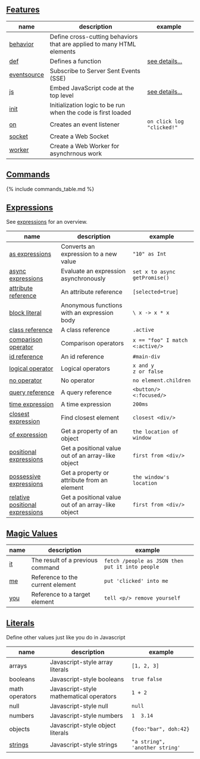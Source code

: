 
## <a name='features'></a>[Features](#features)

|  name | description | example
|-------|-------------|---------
| [behavior](/features/behavior) | Define cross-cutting behaviors that are applied to many HTML elements
| [def](/features/def) | Defines a function | [see details...](/features/def)
| [eventsource](/features/event-source) | Subscribe to Server Sent Events (SSE)
| [js](/features/js) | Embed JavaScript code at the top level | [see details...](/features/js)
| [init](/features/init) | Initialization logic to be run when the code is first loaded
| [on](/features/on) | Creates an event listener | `on click log "clicked!"`
| [socket](/features/socket) | Create a Web Socket
| [worker](/features/worker) | Create a Web Worker for asynchrnous work

## <a name='commands'></a>[Commands](#commands)

{% include commands_table.md %}

## <a name='expressions'></a>[Expressions](#expressions)

See [expressions](/expressions) for an overview.

|  name | description | example
|-------|-------------|---------
| [as expressions](/expressions/as) | Converts an expression to a new value | `"10" as Int`
| [async expressions](/expressions/async) | Evaluate an expression asynchronously | `set x to async getPromise()`
| [attribute reference](/expressions/attribute-ref) | An attribute reference | `[selected=true]`
| [block literal](/expressions/block-literal) | Anonymous functions with an expression body | `\ x -> x * x`
| [class reference](/expressions/class-reference) | A class reference | `.active`
| [comparison operator](/expressions/comparison-operator) | Comparison operators | `x == "foo" I match <:active/>`
| [id reference](/expressions/id-reference) | An id reference | `#main-div`
| [logical operator](/expressions/logical-operator) | Logical operators | `x and y`<br/>`z or false`
| [no operator](/expressions/no) | No operator | `no element.children`
| [query reference](/expressions/query-reference) | A query reference | `<button/> <:focused/>`
| [time expression](/expressions/time) | A time expression | `200ms`
| [closest expression](/expressions/closest) | Find closest element | `closest <div/>`
| [of expression](/expressions/of) | Get a property of an object | `the location of window`
| [positional expressions](/expressions/positional) | Get a positional value out of an array-like object | `first from <div/>`
| [possessive expressions](/expressions/possessive) | Get a property or attribute from an element | `the window's location`
| [relative positional expressions](/expressions/relative-positional) | Get a positional value out of an array-like object | `first from <div/>`

## <a name='magic-values'></a> [Magic Values](#magic-values)

|  name | description | example
|-------|-------------|---------
| [it](/expressions/it) | The result of a previous command | `fetch /people as JSON then put it into people`
| [me](/expressions/me) | Reference to the current element | `put 'clicked' into me`
| [you](/expressions/you) | Reference to a target element | `tell <p/> remove yourself`

## <a name='literals'></a> [Literals](#literals)

Define other values just like you do in Javascript

|  name | description | example
|-------|-------------|---------
| arrays | Javascript-style array literals | `[1, 2, 3]`
| booleans | Javascript-style booleans | `true false`
| math operators | Javascript-style mathematical operators | `1 + 2`
| null | Javascript-style null | `null`
| numbers | Javascript-style numbers | `1  3.14`
| objects | Javascript-style object literals | `{foo:"bar", doh:42}`
| [strings](/expressions/string) | Javascript-style strings | `"a string", 'another string'`
